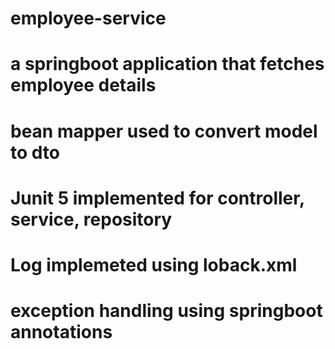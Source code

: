 # employee-service
# a springboot application that fetches employee details
# bean mapper used to convert model to dto
# Junit 5 implemented for controller, service, repository
# Log implemeted using loback.xml
# exception handling using springboot annotations
